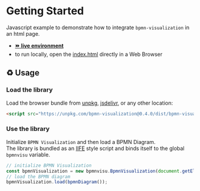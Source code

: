 # Getting Started

Javascript example to demonstrate how to integrate `bpmn-visualization` in an html page.
- [__:fast_forward: live environment__](https://cdn.statically.io/gh/process-analytics/bpmn-visualization-examples/master/examples/01-getting-started/index.html)
- to run locally, open the [index.html](index.html) directly in a Web Browser

## ♻️ Usage

### Load the library
Load the browser bundle from [unpkg](https://unpkg.com/browse/bpmn-visualization), [jsdelivr](https://www.jsdelivr.com/package/npm/bpmn-visualization),
or any other location:
```html
<script src="https://unpkg.com/bpmn-visualization@0.4.0/dist/bpmn-visualization.js"></script>
```

### Use the library

Initialize `BPMN Visualization` and then load a BPMN Diagram. \
The library is bundled as an [IIFE](https://developer.mozilla.org/en-US/docs/Glossary/IIFE) style script and binds itself to the global `bpmnvisu` variable.

```javascript
// initialize BPMN Visualization
const bpmnVisualization = new bpmnvisu.BpmnVisualization(document.getElementById('bpmn-viewport'));
// load the BPMN diagram
bpmnVisualization.load(bpmnDiagram());
```

